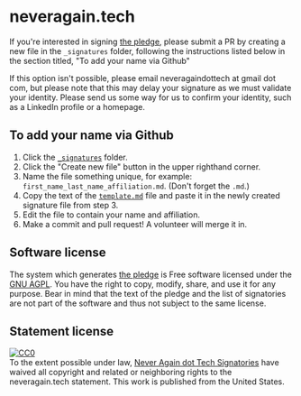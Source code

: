 # neveragain.tech

If you're interested in signing [the pledge](http://neveragain.tech/), please submit a PR by creating a new file in the `_signatures` folder, following the instructions listed below in the section titled, "To add your name via Github"

If this option isn't possible, please email neveragaindottech at gmail dot com, but please note that this may delay your signature as we must validate your identity. Please send us some way for us to confirm your identity, such as a LinkedIn profile or a homepage.

## To add your name via Github

1. Click the [`_signatures`](/_signatures/) folder.
2. Click the "Create new file" button in the upper righthand corner.
3. Name the file something unique, for example: `first_name_last_name_affiliation.md`. (Don't forget the `.md`.)
4. Copy the text of the [`template.md`](https://raw.githubusercontent.com/neveragaindottech/neveragaindottech.github.io/master/template.md) file and paste it in the newly created signature file from step 3.
5. Edit the file to contain your name and affiliation.
6. Make a commit and pull request! A volunteer will merge it in.

## Software license

The system which generates [the pledge](http://neveragain.tech) is Free software licensed under the [GNU AGPL](/LICENSE.md). You have the right to copy, modify, share, and use it for any purpose. Bear in mind that the text of the pledge and the list of signatories are not part of the software and thus not subject to the same license.

## Statement license

<p xmlns:dct="http://purl.org/dc/terms/" xmlns:vcard="http://www.w3.org/2001/vcard-rdf/3.0#">
  <a rel="license"
     href="http://creativecommons.org/publicdomain/zero/1.0/">
    <img src="http://i.creativecommons.org/p/zero/1.0/88x31.png" style="border-style: none;" alt="CC0" />
  </a>
  <br />
  To the extent possible under law,
  <a rel="dct:publisher"
     href="http://neveragain.tech">
    <span property="dct:title">Never Again dot Tech Signatories</span></a>
  have waived all copyright and related or neighboring rights to
  <span property="dct:title">the neveragain.tech statement</span>.
This work is published from the
<span property="vcard:Country" datatype="dct:ISO3166"
      content="US" about="neveragain.tech">
  United States</span>.
</p>
